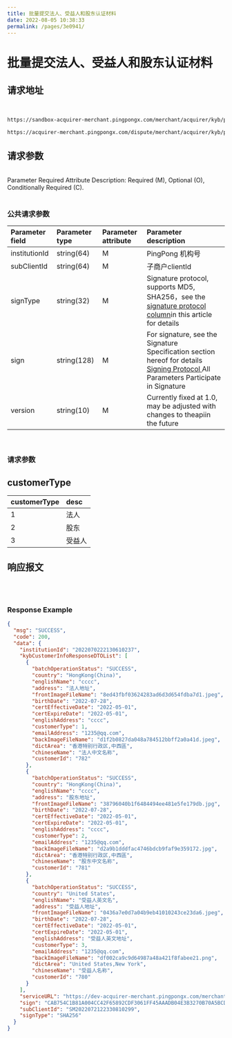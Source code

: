 ```yaml
---
title: 批量提交法人、受益人和股东认证材料
date: 2022-08-05 10:38:33
permalink: /pages/3e0941/
---
```



# 批量提交法人、受益人和股东认证材料

## 请求地址

<br/>
<div>
<code-group>
  <code-block title="沙箱环境" active>

  ```bash
  https://sandbox-acquirer-merchant.pingpongx.com/merchant/acquirer/kyb/personal/batch
  ```
  </code-block>
  <code-block title="生产环境">

  ```bash
  https://acquirer-merchant.pingpongx.com/dispute/merchant/acquirer/kyb/personal/batch
  ```
  </code-block>
</code-group>
</div>


## 请求参数


<br/>
<el-tag type="danger" effect="dark">Parameter Required Attribute Description: Required (M), Optional (O), Conditionally Required (C).</el-tag>
<br/>
<br/>

### 公共请求参数

| Parameter field          | Parameter type        | Parameter attribute | Parameter description                                                                        |
|:--------------|:------------|:-----|:----------------------------------------------------------------------------|
| institutionId | string(64)  | M    | PingPong 机构号                                                                |
| subClientId   | string(64)  | M    | 子商户clientId                                                                 |
| signType      | string(32)  | M    | Signature protocol, supports MD5, SHA256，see the <a href='/pages/77ae52/' target='_blank'>signature protocol column</a>in this article for details |
| sign          | string(128) | M    | For signature, see the Signature Specification section hereof for details <a href='/pages/77ae52/' target='_blank'>Signing Protocol </a> All Parameters Participate in Signature               |
| version       | string(10)  | M    | Currently fixed at 1.0, may be adjusted with changes to theapiin the future                                                      |

<br/>

### 请求参数

<v4-KYB-AddPersonalBatch></v4-KYB-AddPersonalBatch>

## customerType

| customerType | desc |
|:-------------|:-----|
| 1            | 法人   |
| 2            | 股东   |
| 3            | 受益人  |


## 响应报文

<br/>
<br/>

<KYB-AddPersonalBatchWithResponse></KYB-AddPersonalBatchWithResponse>

### Response Example

```json
{
  "msg": "SUCCESS",
  "code": 200,
  "data": {
    "institutionId": "2022070222130610237",
    "kybCustomerInfoResponseDTOList": [
      {
        "batchOperationStatus": "SUCCESS",
        "country": "HongKong(China)",
        "englishName": "cccc",
        "address": "法人地址",
        "frontImageFileName": "8ed43fbf03624283ad6d3d654fdba7d1.jpeg",
        "birthDate": "2022-07-28",
        "certEffectiveDate": "2022-05-01",
        "certExpireDate": "2022-05-01",
        "englishAddress": "cccc",
        "customerType": 1,
        "emailAddress": "1235@qq.com",
        "backImageFileName": "d1f2b0827da048a784512bbff2a0a41d.jpeg",
        "dictArea": "香港特别行政区,中西區",
        "chineseName": "法人中文名称",
        "customerId": "782"
      },
      {
        "batchOperationStatus": "SUCCESS",
        "country": "HongKong(China)",
        "englishName": "cccc",
        "address": "股东地址",
        "frontImageFileName": "38796040b1f6484494ee481e5fe179db.jpg",
        "birthDate": "2022-07-28",
        "certEffectiveDate": "2022-05-01",
        "certExpireDate": "2022-05-01",
        "englishAddress": "cccc",
        "customerType": 2,
        "emailAddress": "1235@qq.com",
        "backImageFileName": "d2a9b1dddfac4746bdcb9faf9e359172.jpg",
        "dictArea": "香港特别行政区,中西區",
        "chineseName": "股东中文名称",
        "customerId": "781"
      },
      {
        "batchOperationStatus": "SUCCESS",
        "country": "United States",
        "englishName": "受益人英文名",
        "address": "受益人地址",
        "frontImageFileName": "0436a7e0d7a04b9eb41010243ce23da6.jpeg",
        "birthDate": "2022-07-28",
        "certEffectiveDate": "2022-05-01",
        "certExpireDate": "2022-05-01",
        "englishAddress": "受益人英文地址",
        "customerType": 3,
        "emailAddress": "1235@qq.com",
        "backImageFileName": "df002ca9c9d64987a48a421f8fabee21.png",
        "dictArea": "United States,New York",
        "chineseName": "受益人名称",
        "customerId": "780"
      }
    ],
    "serviceURL": "https://dev-acquirer-merchant.pingpongx.com/merchant/acquirer/file/selectFile/",
    "sign": "CAB754C1B81A004CC42F65892CDF3061FF45AAADB04E3B3270B70A5BCDA28A30",
    "subClientId": "SM2022072122330810299",
    "signType": "SHA256"
  }
}
```


